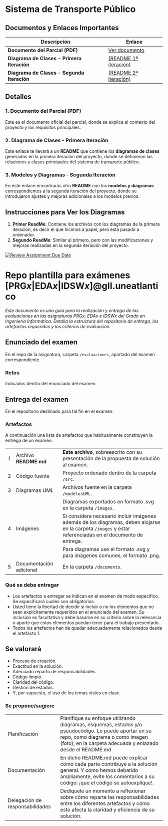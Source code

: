# Sistema de Transporte Público

## Documentos y Enlaces Importantes

| **Descripción**                                      | **Enlace**                                                   |
|------------------------------------------------------|--------------------------------------------------------------|
| **Documento del Parcial (PDF)**                      | [Ver documento](./documents/Entrega%20Parcial%20Software.pdf)                              |
| **Diagrama de Clases - Primera Iteración**           |[ (README 1ª iteración)](./modelosUML/Primera%20iteración/Readme.md)    |
| **Diagrama de Clases - Segunda Iteración**          | [ (README 2ª iteración)](./modelosUML/Segunda%20iteración/Readme.md)    |

## Detalles

### 1. **Documento del Parcial (PDF)**
Este es el documento oficial del parcial, donde se explica el contexto del proyecto y los requisitos principales.

### 2. **Diagrama de Clases - Primera Iteración**
Este enlace te llevará a un **README** que contiene los **diagramas de clases** generados en la primera iteración del proyecto, donde se definieron las relaciones y clases principales del sistema de transporte público.

### 3. **Modelos y Diagramas - Segunda Iteración**
En este enlace encontrarás otro **README** con los **modelos y diagramas** correspondientes a la segunda iteración del proyecto, donde se introdujeron ajustes y mejoras adicionales a los modelos previos.

## Instrucciones para Ver los Diagramas

1. **Primer ReadMe**: Contiene los archivos con los diagramas de la primera iteración, es decir el que hicimos a papel, pero esta pasado a ordenador. 
2. **Segundo ReadMe**: Similar al primero, pero con las modificaciones y mejoras realizadas en la segunda iteración del proyecto.






[![Review Assignment Due Date](https://classroom.github.com/assets/deadline-readme-button-22041afd0340ce965d47ae6ef1cefeee28c7c493a6346c4f15d667ab976d596c.svg)](https://classroom.github.com/a/GYdZjuJz)
# Repo plantilla para exámenes [PRG*x*|EDA*x*|IDSW*x*]@gII.uneatlantico

*Este documento es una guía para la realización y entrega de las evaluaciones en las asignaturas PRGx, EDAx e IDSWx del Grado en Ingeniería Informática. Detalla la estructura del repositorio de entrega, los artefactos requeridos y los criterios de evaluación.*

## Enunciado del examen

En el repo de la asignatura, carpeta `/evaluaciones`, apartado del examen correspondiente.

### Retos

Indicados dentro del enunciado del examen.

## Entrega del examen

En el repositorio destinado para tal fin en el examen.

### Artefactos

A continuación una lista de artefactos que habitualmente constituyen la entrega de un examen:

||||
|-|-|-|
|1|Archivo **README.md**|**Este archivo**, sobreescrito con su presentación de la propuesta de solución al examen.|
|2|Código fuente|Proyecto ordenado dentro de la carpeta `/src`.|
|3|Diagramas UML|Archivos fuente en la carpeta `/modelosUML`.|
| ||Diagramas exportados en formato .svg en la carpeta `/images`. |
|4|Imágenes|Si considera necesario incluir imágenes además de los diagramas, deben alojarse en la carpeta `/images` y estar referenciadas en el documento de entrega.|
| ||Para diagramas use el formato .svg y para imágenes comunes, el formato .png.|
|5|Documentación adicional|En la carpeta `/documents`.|

### Qué se debe entregar

- Los artefactos a entregar se indican en el examen de modo específico. Se especificará cuales son obligatorios.
- Usted tiene la libertad de decidir si incluir o no los elementos que no sean explícitamente requeridos en el enunciado del examen. Su inclusión es facultativa y debe basarse en su criterio sobre la relevancia o aporte que estos elementos puedan tener para el trabajo presentado.
- Todos los artefactos han de quedar adecuadamente relacionados desde el artefacto 1.

## Se valorará

- Proceso de creación.
- Exactitud en la solución.
- Adecuado reparto de responsabilidades.
- Código limpio.
- Claridad del código.
- Gestión de estados.
- Y, por supuesto, el uso de los temas vistos en clase.

### Se propone/sugiere

|||
|-|-|
|Planificación| Planifique su enfoque utilizando diagramas, esquemas, estados y/o pseudocódigo. Lo puede aportar en su repo, como diagrama o como imagen (foto), en la carpeta adecuada y enlazado desde el README.md|
|Documentación|En dicho README.md puede explicar cómo cada parte contribuye a la solución general. Y como hemos debatido ampliamente, evite los comentarios a su código: ¡que el código se autoexplique!.|
|Delegación de responsabilidades|Dedíquele un momento a reflexionar sobre cómo reparte las responsabilidades entre los diferentes artefactos y cómo esto afecta la claridad y eficiencia de su solución.|
